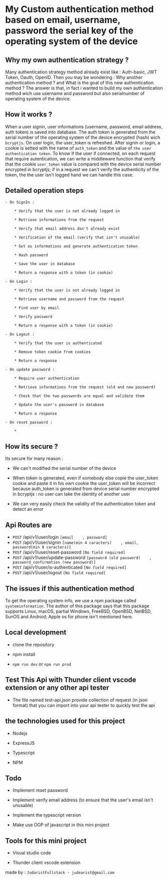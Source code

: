 # My Custom authentication method based on email, username, password the serial key of the operating system of the device

## Why my own authentication strategy ?

Many authentication strategy method already exist like : Auth-basic, JWT Token, Oauth, OpenID. Then you may be wondering : Why another authentication method ? and What is the goal of this new authentication method ?
The answer is that, in fact i wanted to build my own authentication method wich use username and password but also serialnumber of operating system of the device.

## How it works ?

When a user signin, user informations (username, password, email address, auth token) is saved into database. The auth token is generated from the serial number of the operating system of the device encrypted (hash) wich `bcryptjs`. On user login, the user_token is refreshed. After signin or login, a cookie is setted with the name of `auth_token` and the value of `the user authentication token`. To know if the user if connected, on each request that require autentication, we can write a middleware function that verify that the cookie `user_token` value is compared with the device serial number encrypted in bcryptjs; if in a request we can't verify the authenticity of the token, the the user isn't logged hand we can handle this case.

## Detailed operation steps

    - On SignIn : 

        * Verify that the user is not already logged in

        * Retrieve informations from the request

        * Verify that email address don't already exist

        * Verification of the email (verify that isn't unusable)

        * Get os informations and generate authentication token

        * Hash password
        
        * Save the user in database

        * Return a response with a token (in cookie)
    
    - On Login :

        * Verify that the user is not already logged in

        * Retrieve username and password from the request

        * Find user by email

        * Verify password

        * Return a response with a token (in cookie)

    - On Logout :

        * Verify that the user is authenticated

        * Remove token cookie from cookies

        * Return a response

    - On update password : 

        * Require user authentication

        * Retrieve informations from the request (old and new password)

        * Check that the two passwords are equal and validate them

        * Update the user's password in database

        * Return a response

    - On reset password :
    
        *

## How its secure ?

Its secure for many reason :

- We can't modified the serial number of the device

- When token is generated, even if somebody else copie the user_token cookie and paste it in his own cookie the user_token will be incorrect because auth_token is generated from device serial number encrypted in bcryptjs : no user can take the identity of another user

- We can very easily check the validity of the authentication token and detect an error

## Api Routes are

- `POST`  /api/v1/user/login    `[email    , password]`
- `POST`  /api/v1/user/signin   `[name(min 4 caracters)    , email, password(min 8 caracters)]`
- `POST`  /api/v1/user/reset-password   `[No field required]`
- `POST`  /api/v1/user/update-password  `[password (old password)    , password_confirmation (new password)]`
- `POST`  /api/v1/user/is-authenticated `[No field required]`
- `POST`  /api/v1/user/logout   `[No field required]`

## The issues if this authentication method

To get the operating system info, we use a npm package called `systeminformation`. The author of this package says that this package supports Linux, macOS, partial Windows, FreeBSD, OpenBSD, NetBSD, SunOS and Android; Apple os for phone isn't mentioned here.

## Local development

- clone the repository

- npm install

- `npm run dev` or `npm run prod`

## Test This Api with Thunder client vscode extension or any other api tester

- The file named test-api.json provide collection of request (in json format) that you can import into your api tester to quickly test the api

## the technologies used for this project

- Nodejs

- ExpressJS

- Typescript

- NPM

## Todo

- Implement reset password

- Implement verify email address (to ensure that the user's email isn't unusable)

- Implement the typescript version

- Make use OOP of javascript in this mini project

## Tools for this mini project

- Visual studio code

- Thunder client vscode extension

made by : `JudaristFullstack - judearist@gmail.com`
